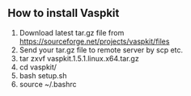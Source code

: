 ## How to install Vaspkit
1. Download latest tar.gz file from https://sourceforge.net/projects/vaspkit/files
2. Send your tar.gz file to remote server by scp etc.
3. tar zxvf vaspkit.1.5.1.linux.x64.tar.gz
4. cd vaspkit/
5. bash setup.sh
6. source ~/.bashrc

